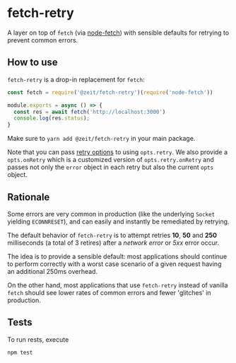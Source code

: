 # fetch-retry

A layer on top of `fetch` (via [node-fetch](https://www.npmjs.com/package/node-fetch))
with sensible defaults for retrying to prevent common errors.

## How to use

`fetch-retry` is a drop-in replacement for `fetch`:

```js
const fetch = require('@zeit/fetch-retry')(require('node-fetch'))

module.exports = async () => {
  const res = await fetch('http://localhost:3000')
  console.log(res.status);
}
```

Make sure to `yarn add @zeit/fetch-retry` in your main package.

Note that you can pass [retry options](https://github.com/zeit/async-retry) to using `opts.retry`.
We also provide a `opts.onRetry` which is a customized version of `opts.retry.onRetry` and passes
not only the `error` object in each retry but also the current `opts` object.

## Rationale

Some errors are very common in production (like the underlying `Socket`
yielding `ECONNRESET`), and can easily and instantly be remediated
by retrying.

The default behavior of `fetch-retry` is to attempt retries **10**, **50**
and **250** milliseconds (a total of 3 retires) after
a *network error* or *5xx* error occur.

The idea is to provide a sensible default: most applications should
continue to perform correctly with a worst case scenario of a given
request having an additional 250ms overhead. 

On the other hand, most applications that use `fetch-retry` instead of
vanilla `fetch` should see lower rates of common errors and fewer 'glitches'
in production.

## Tests

To run rests, execute

```console
npm test
```
